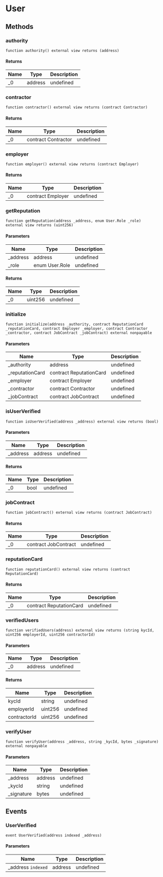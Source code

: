 # User









## Methods

### authority

```solidity
function authority() external view returns (address)
```






#### Returns

| Name | Type | Description |
|---|---|---|
| _0 | address | undefined |

### contractor

```solidity
function contractor() external view returns (contract Contractor)
```






#### Returns

| Name | Type | Description |
|---|---|---|
| _0 | contract Contractor | undefined |

### employer

```solidity
function employer() external view returns (contract Employer)
```






#### Returns

| Name | Type | Description |
|---|---|---|
| _0 | contract Employer | undefined |

### getReputation

```solidity
function getReputation(address _address, enum User.Role _role) external view returns (uint256)
```





#### Parameters

| Name | Type | Description |
|---|---|---|
| _address | address | undefined |
| _role | enum User.Role | undefined |

#### Returns

| Name | Type | Description |
|---|---|---|
| _0 | uint256 | undefined |

### initialize

```solidity
function initialize(address _authority, contract ReputationCard _reputationCard, contract Employer _employer, contract Contractor _contractor, contract JobContract _jobContract) external nonpayable
```





#### Parameters

| Name | Type | Description |
|---|---|---|
| _authority | address | undefined |
| _reputationCard | contract ReputationCard | undefined |
| _employer | contract Employer | undefined |
| _contractor | contract Contractor | undefined |
| _jobContract | contract JobContract | undefined |

### isUserVerified

```solidity
function isUserVerified(address _address) external view returns (bool)
```





#### Parameters

| Name | Type | Description |
|---|---|---|
| _address | address | undefined |

#### Returns

| Name | Type | Description |
|---|---|---|
| _0 | bool | undefined |

### jobContract

```solidity
function jobContract() external view returns (contract JobContract)
```






#### Returns

| Name | Type | Description |
|---|---|---|
| _0 | contract JobContract | undefined |

### reputationCard

```solidity
function reputationCard() external view returns (contract ReputationCard)
```






#### Returns

| Name | Type | Description |
|---|---|---|
| _0 | contract ReputationCard | undefined |

### verifiedUsers

```solidity
function verifiedUsers(address) external view returns (string kycId, uint256 employerId, uint256 contractorId)
```





#### Parameters

| Name | Type | Description |
|---|---|---|
| _0 | address | undefined |

#### Returns

| Name | Type | Description |
|---|---|---|
| kycId | string | undefined |
| employerId | uint256 | undefined |
| contractorId | uint256 | undefined |

### verifyUser

```solidity
function verifyUser(address _address, string _kycId, bytes _signature) external nonpayable
```





#### Parameters

| Name | Type | Description |
|---|---|---|
| _address | address | undefined |
| _kycId | string | undefined |
| _signature | bytes | undefined |



## Events

### UserVerified

```solidity
event UserVerified(address indexed _address)
```





#### Parameters

| Name | Type | Description |
|---|---|---|
| _address `indexed` | address | undefined |



